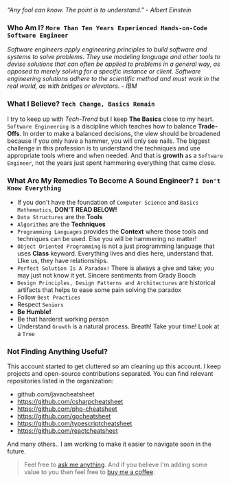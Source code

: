 
_“Any fool can know. The point is to understand.” - Albert Einstein_


### Who Am I? `More Than Ten Years Experienced Hands-on-Code Software Engineer`

*Software engineers apply engineering principles to build software and systems to solve problems. They use modeling language and other tools to devise solutions that can often be applied to problems in a general way, as opposed to merely solving for a specific instance or client. Software engineering solutions adhere to the scientific method and must work in the real world, as with bridges or elevators. - IBM*


### What I Believe? `Tech Change, Basics Remain`
I try to keep up with *Tech-Trend* but I keep **The Basics** close to my heart.
`Software Engineering` is a discipline which teaches how to balance **Trade-Offs**.
In order to make a balanced decisions, the view should be broadened because if you only have a hammer, you will only see nails.
The biggest challenge in this profession is to understand the techniques and use appropriate tools where and when needed.
And that is **growth** as a `Software Engineer`, not the years just spent hammering everything that came close.


### What Are My Remedies To Become A Sound Engineer? `I Don't Know Everything`
- If you don't have the foundation of `Computer Science` and `Basics Mathematics`, **DON'T READ BELOW!**
- `Data Structures` are the **Tools**
- `Algorithms` are the **Techniques**
- `Programming Languages` provides the **Context** where those tools and techniques can be used. Else you will be hammering no matter!
- `Object Oriented Programming` is not a just programming language that uses **Class** keyword. Everything lives and dies here, understand that. LIke us, they have relationships.
- `Perfect Solution Is A Paradox!` There is always a give and take; you may just not know it yet. Sincere sentiments from Grady Booch
- `Design Principles, Design Patterns and Architectures` are historical artifacts that helps to ease some pain solving the paradox
- Follow `Best Practices`
- Respect `Seniors`
- **Be Humble!**
- Be that harderst working person
- Understand `Growth` is a natural process. Breath! Take your time! Look at a `Tree`



### Not Finding Anything Useful?
This account started to get cluttered so am cleaning up this account.
I keep projects and open-source contributions separated. You can find relevant repositories listed in the organization:
- github.com/javacheatsheet
- https://github.com/csharpcheatsheet
- https://github.com/php-cheatsheet
- https://github.com/gocheatsheet
- https://github.com/typescriptcheatsheet
- https://github.com/reactcheatsheet

And many others.. I am working to make it easier to navigate soon in the future.


> Feel free to [ask me anything](https://github.com/codeanit/ama/issues).
> And if you believe I'm adding some value to you then feel free to [buy me a coffee](https://www.buymeacoffee.com/anit).


